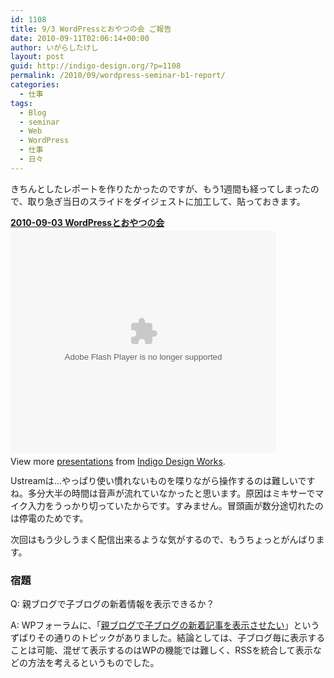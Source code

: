 ```yaml
---
id: 1108
title: 9/3 WordPressとおやつの会 ご報告
date: 2010-09-11T02:06:14+00:00
author: いがらしたけし
layout: post
guid: http://indigo-design.org/?p=1108
permalink: /2010/09/wordpress-seminar-b1-report/
categories:
  - 仕事
tags:
  - Blog
  - seminar
  - Web
  - WordPress
  - 仕事
  - 日々
---
```

きちんとしたレポートを作りたかったのですが、もう1週間も経ってしまったので、取り急ぎ当日のスライドをダイジェストに加工して、貼っておきます。

<div style="width:425px" id="__ss_5159892"><strong style="display:block;margin:12px 0 4px"><a href="http://www.slideshare.net/takeshi81/20100903-wordpress" title="2010-09-03 WordPressとおやつの会">2010-09-03 WordPressとおやつの会</a></strong><object id="__sse5159892" width="425" height="355"><param name="movie" value="http://static.slidesharecdn.com/swf/ssplayer2.swf?doc=100903wordpressoyatsutrim-100909000026-phpapp02&stripped_title=20100903-wordpress" /><param name="allowFullScreen" value="true"/><param name="allowScriptAccess" value="always"/><embed name="__sse5159892" src="http://static.slidesharecdn.com/swf/ssplayer2.swf?doc=100903wordpressoyatsutrim-100909000026-phpapp02&stripped_title=20100903-wordpress" type="application/x-shockwave-flash" allowscriptaccess="always" allowfullscreen="true" width="425" height="355"></embed></object><div style="padding:5px 0 12px">View more <a href="http://www.slideshare.net/">presentations</a> from <a href="http://www.slideshare.net/takeshi81">Indigo Design Works</a>.</div></div>
<!--more-->
Ustreamは…やっぱり使い慣れないものを喋りながら操作するのは難しいですね。多分大半の時間は音声が流れていなかったと思います。原因はミキサーでマイク入力をうっかり切っていたからです。すみません。冒頭画が数分途切れたのは停電のためです。

次回はもう少しうまく配信出来るような気がするので、もうちょっとがんばります。

<h3>宿題</h3>
Q: 親ブログで子ブログの新着情報を表示できるか？

A: WPフォーラムに、「<a href="http://ja.forums.wordpress.org/topic/4609">親ブログで子ブログの新着記事を表示させたい</a>」というずばりその通りのトピックがありました。結論としては、子ブログ毎に表示することは可能、混ぜて表示するのはWPの機能では難しく、RSSを統合して表示などの方法を考えるというものでした。
